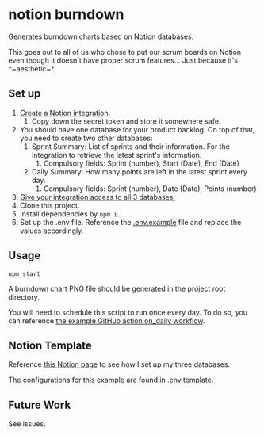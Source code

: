 # notion burndown

Generates burndown charts based on Notion databases.

This goes out to all of us who chose to put our scrum boards on Notion even though it doesn't have proper scrum features... Just because it's \*~aesthetic~\*.

## Set up

1. [Create a Notion integration](https://developers.notion.com/docs/getting-started#step-1-create-an-integration).
    1. Copy down the secret token and store it somewhere safe.
2. You should have one database for your product backlog. On top of that, you need to create two other databases:
    1. Sprint Summary: List of sprints and their information. For the integration to retrieve the latest sprint's information.
        1. Compulsory fields: Sprint (number), Start (Date), End (Date)
    2. Daily Summary: How many points are left in the latest sprint every day.
        1. Compulsory fields: Sprint (number), Date (Date), Points (number)
3. [Give your integration access to all 3 databases.](https://developers.notion.com/docs/getting-started#step-2-share-a-database-with-your-integration)
4. Clone this project.
5. Install dependencies by `npm i`.
6. Set up the .env file. Reference the [.env.example](./.env.example) file and replace the values accordingly.

## Usage

```
npm start
```

A burndown chart PNG file should be generated in the project root directory.

You will need to schedule this script to run once every day. To do so, you can reference [the example GitHub action on_daily workflow](.github/workflows/running_integration).

## Notion Template

Reference [this Notion page](https://foregoing-cub-523.notion.site/Notion-Burndown-Chart-390ba59cef094387900a26f75c108385) to see how I set up my three databases.

The configurations for this example are found in [.env.template](./.env.template).

## Future Work

See issues.
